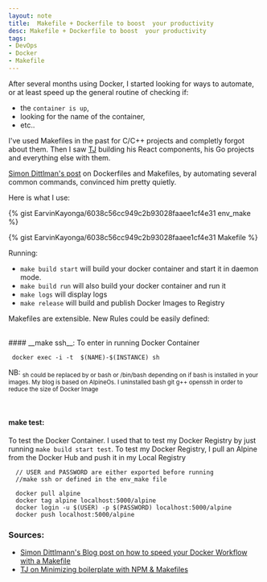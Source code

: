 ```yaml
---
layout: note
title:  Makefile + Dockerfile to boost  your productivity
desc: Makefile + Dockerfile to boost  your productivity
tags:
- DevOps
- Docker
- Makefile
---
```


After several months using Docker, I started looking for ways to automate, or at least speed up the general routine of checking if:

- the `container is up`,
- looking for the name of the container,
- etc..

I've used Makefiles in the past for C/C++ projects and completly forgot about them. Then I saw [TJ](https://github.com/tj) building his React components, his Go projects and everything else with them.

[Simon Dittlman's post](http://www.itnotes.de/docker/development/tools/2014/08/31/speed-up-your-docker-workflow-with-a-makefile/) on Dockerfiles and Makefiles, by automating several common commands, convinced him pretty quietly.


Here is what I use:


{% gist EarvinKayonga/6038c56cc949c2b93028faaee1cf4e31 env_make %}

{% gist EarvinKayonga/6038c56cc949c2b93028faaee1cf4e31 Makefile %}

Running:

- `make build start` will build your docker container and start it in daemon mode.
- `make build run` will also build your docker container and run it
- `make logs` will display logs
- `make release` will build and publish Docker Images to Registry

Makefiles are extensible. New Rules could be easily defined:

</br>
#### __make ssh__:
To enter in running Docker Container

```
 docker exec -i -t  $(NAME)-$(INSTANCE) sh
```
NB: <sub>sh could be replaced by or bash or /bin/bash depending on if bash is installed in your images. My blog is based on AlpineOs. I uninstalled bash git g++ openssh in order to reduce the size of Docker Image</sub>


</br>

#### __make test__:
To test the Docker Container. I used that to test my Docker Registry by just running
`make build start test`.
To test my Docker Registry, I pull an Alpine from the Docker Hub and push it in my
Local Registry


```
  // USER and PASSWORD are either exported before running
  //make ssh or defined in the env_make file

  docker pull alpine
  docker tag alpine localhost:5000/alpine
  docker login -u $(USER) -p $(PASSWORD) localhost:5000/alpine
  docker push localhost:5000/alpine

```


### Sources:
 - [Simon Dittlmann's Blog post on how to speed your Docker Workflow with a Makefile](http://www.itnotes.de/docker/development/tools/2014/08/31/speed-up-your-docker-workflow-with-a-makefile/)
 - [TJ on Minimizing boilerplate with NPM & Makefiles](https://medium.com/@tjholowaychuk/minimizing-boilerplate-with-npm-makefiles-3cfdce2934e7#.t2yeyure4)
